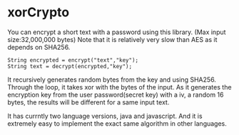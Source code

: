 # xorCrypto
You can encrypt a short text with a password using this library. 
(Max input size:32,000,000 bytes)
Note that it is relatively very slow than AES as it depends on SHA256.
```
String encrypted = encrypt("text","key");
String text = decrypt(encrypted,"key");
```
It recursively generates random bytes from the key and using SHA256.
Through the loop, it takes xor with the bytes of the input.
As it generates the encryption key from the user password(secret key) with a iv, a random 16 bytes, the results will be different for a same input text. 

It has currntly two language versions, java and javascript.
And it is extremely easy to implement the exact same algorithm in other languages.
